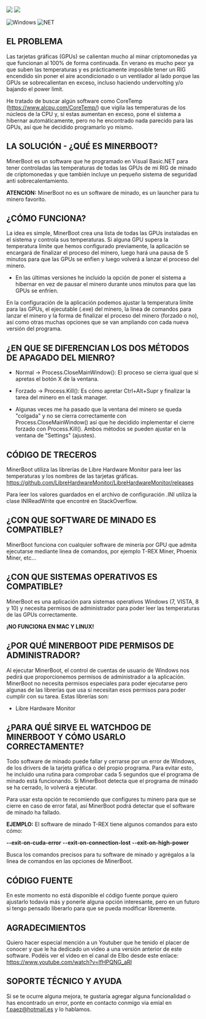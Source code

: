 <img src="https://i.postimg.cc/grbGQYps/minerboot.png">

<img src="https://i.postimg.cc/L5bNVW7K/minerboot2.png">

<img alt="Windows" src="https://img.shields.io/badge/-Windows-0078D6?style=flat&logo=windows&logoColor=white"/> <img alt="NET" src="https://img.shields.io/badge/-Visual%20Basic-blue?style=flat&logo=.net&logoColor=white"/>


EL PROBLEMA
------------------
Las tarjetas gráficas (GPUs) se calientan mucho al minar criptomonedas ya que funcionan al 100% de forma continuada. En verano es mucho peor ya que suben las temperaturas y es prácticamente imposible tener un RIG encendido sin poner el aire acondicionado o un ventilador al lado porque las GPUs se sobrecalientan en exceso, incluso haciendo undervolting y/o bajando el power limit.

He tratado de buscar algún software como CoreTemp (https://www.alcpu.com/CoreTemp/) que vigila las temperaturas de los núcleos de la CPU y, si estas aumentan en exceso, pone el sistema a hibernar automáticamente, pero no he encontrado nada parecido para las GPUs, así que he decidido programarlo yo mismo.


LA SOLUCIÓN - ¿QUÉ ES MINERBOOT?
--------------------------------
MinerBoot es un software que he programado en Visual Basic.NET para tener controladas las temperaturas de todas las GPUs de mi RIG de minado de criptomonedas y que también incluye un pequeño sistema de seguridad anti sobrecalentamiento.

**ATENCION:** MinerBoot no es un software de minado, es un launcher para tu minero favorito.


¿CÓMO FUNCIONA?
---------------
La idea es simple, MinerBoot crea una lista de todas las GPUs instaladas en el sistema y controla sus temperaturas. Si alguna GPU supera la temperatura límite que hemos configurado previamente, la aplicación se encargará de finalizar el proceso del minero, luego hará una pausa de 5 minutos para que las GPUs se enfíen y luego volverá a lanzar el proceso del minero.

* En las últimas versiones he incluido la opción de poner el sistema a hibernar en vez de pausar el minero durante unos minutos para que las GPUs se enfríen.

En la configuración de la aplicación podemos ajustar la temperatura límite para las GPUs, el ejecutable (.exe) del minero, la linea de comandos para lanzar el minero
y la forma de finalizar el proceso del minero (forzado o no), así como otras muchas opciones que se van ampliando con cada nueva versión del programa. 


¿EN QUE SE DIFERENCIAN LOS DOS MÉTODOS DE APAGADO DEL MIENRO?
-------------------------------------------------------------
- Normal  -> Process.CloseMainWindow(): El proceso se cierra igual que si apretas el botón X de la ventana.

- Forzado -> Process.Kill(): Es cómo apretar Ctrl+Alt+Supr y finalizar la tarea del minero en el task manager.

* Algunas veces me ha pasado que la ventana del minero se queda "colgada" y no se cierra correctamente con Process.CloseMainWindow() así que he decidido implementar el cierre forzado con Process.Kill(). Ambos métodos se pueden ajustar en la ventana de "Settings" (ajustes).


CÓDIGO DE TRECEROS
------------------
MinerBoot utiliza las librerías de Libre Hardware Monitor para leer las temperaturas y los nombres de las tarjetas gráficas.
https://github.com/LibreHardwareMonitor/LibreHardwareMonitor/releases

Para leer los valores guardados en el archivo de configuración .INI utiliza la clase INIReadWrite que encontré en StackOverflow.


¿CON QUE SOFTWARE DE MINADO ES COMPATIBLE?
------------------------------------------
MinerBoot funciona con cualquier software de minería por GPU que admita ejecutarse mediante línea de comandos, por ejemplo T-REX Miner, Phoenix Miner, etc...


¿CON QUE SISTEMAS OPERATIVOS ES COMPATIBLE?
------------------------------------------
MinerBoot es una aplicación para sistemas operativos Windows (7, VISTA, 8 y 10) y necesita permisos de administrador para poder leer las temperaturas de las GPUs correctamente.

**¡NO FUNCIONA EN MAC Y LINUX!**


¿POR QUÉ MINERBOOT PIDE PERMISOS DE ADMINISTRADOR?
--------------------------------------------------
Al ejecutar MinerBoot, el control de cuentas de usuario de Windows nos pedirá que proporcionemos permisos de administrador a la aplicación. MinerBoot no necesita permisos especiales para poder ejecutarse pero algunas de las librerías que usa si necesitan esos permisos para poder cumplir con su tarea. Estas librerías son:

- Libre Hardware Monitor

¿PARA QUÉ SIRVE EL WATCHDOG DE MINERBOOT Y CÓMO USARLO CORRECTAMENTE?
---------------------------------------------------------------------
Todo software de minado puede fallar y cerrarse por un error de Windows, de los drivers de la tarjeta gráfica o del propio programa. Para evitar esto, he incluido una rutina para comprobar cada 5 segundos que el programa de minado está funcionando. Si MinerBoot detecta que el programa de minado se ha cerrado, lo volverá a ejecutar.

Para usar esta opción te recomiendo que configures tu minero para que se cierre en caso de error fatal, así MinerBoot podrá detectar que el software de minado ha fallado.

**EJEMPLO:** El software de minado T-REX tiene algunos comandos para esto cómo:

**--exit-on-cuda-error**
**--exit-on-connection-lost**
**--exit-on-high-power**

Busca los comandos precisos para tu software de minado y agrégalos a la linea de comandos en las opciones de MinerBoot.

CÓDIGO FUENTE
-------------
En este momento no está disponible el código fuente porque quiero ajustarlo todavía más y ponerle alguna opción interesante, pero en un futuro si tengo pensado liberarlo para que se pueda modificar libremente.

AGRADECIMIENTOS
---------------
Quiero hacer especial mención a un Youtuber que he tenido el placer de conocer y que le ha dedicado un video a una versión anterior de este software.
Podéis ver el video en el canal de Elbo desde este enlace: https://www.youtube.com/watch?v=IfHPQNG_aRI

SOPORTE TÉCNICO Y AYUDA
-----------------------
Si se te ocurre alguna mejora, te gustaría agregar alguna funcionalidad o has encontrado un error, ponte en contacto conmigo via emial en f.paez@hotmail.es y lo hablamos.
